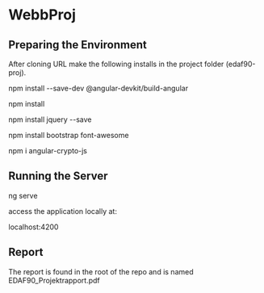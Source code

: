 # WebbProj

## Preparing the Environment

After cloning URL  make the following installs in the project folder (edaf90-proj).


npm install --save-dev @angular-devkit/build-angular


npm install


npm install jquery --save


npm install bootstrap font-awesome 


npm i angular-crypto-js


## Running the Server

ng serve

access the application locally at:

localhost:4200


## Report

The report is found in the root of the repo and is named EDAF90_Projektrapport.pdf
